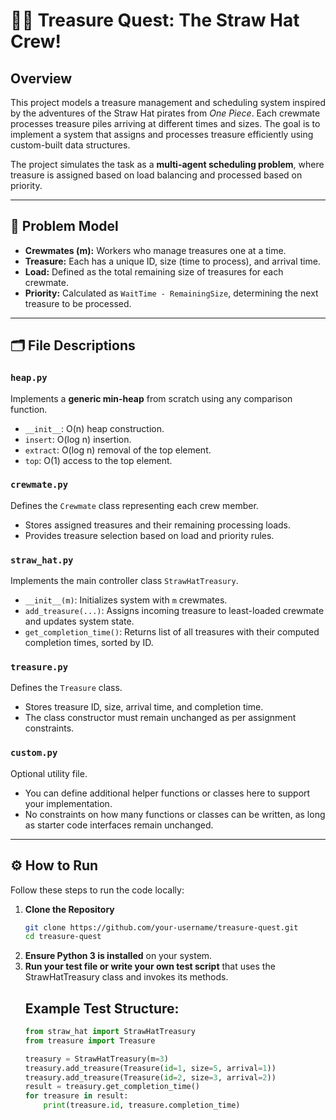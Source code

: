 # 🏴‍☠️ Treasure Quest: The Straw Hat Crew!

## Overview

This project models a treasure management and scheduling system inspired by the adventures of the Straw Hat pirates from *One Piece*. Each crewmate processes treasure piles arriving at different times and sizes. The goal is to implement a system that assigns and processes treasure efficiently using custom-built data structures.

The project simulates the task as a **multi-agent scheduling problem**, where treasure is assigned based on load balancing and processed based on priority.

---

## 🧠 Problem Model

- **Crewmates (m):** Workers who manage treasures one at a time.
- **Treasure:** Each has a unique ID, size (time to process), and arrival time.
- **Load:** Defined as the total remaining size of treasures for each crewmate.
- **Priority:** Calculated as `WaitTime - RemainingSize`, determining the next treasure to be processed.

---

## 🗂 File Descriptions

### `heap.py`
Implements a **generic min-heap** from scratch using any comparison function.
- `__init__`: O(n) heap construction.
- `insert`: O(log n) insertion.
- `extract`: O(log n) removal of the top element.
- `top`: O(1) access to the top element.

### `crewmate.py`
Defines the `Crewmate` class representing each crew member.
- Stores assigned treasures and their remaining processing loads.
- Provides treasure selection based on load and priority rules.

### `straw_hat.py`
Implements the main controller class `StrawHatTreasury`.
- `__init__(m)`: Initializes system with `m` crewmates.
- `add_treasure(...)`: Assigns incoming treasure to least-loaded crewmate and updates system state.
- `get_completion_time()`: Returns list of all treasures with their computed completion times, sorted by ID.

### `treasure.py`
Defines the `Treasure` class.
- Stores treasure ID, size, arrival time, and completion time.
- The class constructor must remain unchanged as per assignment constraints.

### `custom.py`
Optional utility file.
- You can define additional helper functions or classes here to support your implementation.
- No constraints on how many functions or classes can be written, as long as starter code interfaces remain unchanged.

---

## ⚙️ How to Run

Follow these steps to run the code locally:

1. **Clone the Repository**
   ```bash
   git clone https://github.com/your-username/treasure-quest.git
   cd treasure-quest
2. **Ensure Python 3 is installed** on your system.
3. **Run your test file or write your own test script** that uses the StrawHatTreasury class and invokes its methods.
   ## Example Test Structure:
   ```python
   from straw_hat import StrawHatTreasury
   from treasure import Treasure
   
   treasury = StrawHatTreasury(m=3)
   treasury.add_treasure(Treasure(id=1, size=5, arrival=1))
   treasury.add_treasure(Treasure(id=2, size=3, arrival=2))
   result = treasury.get_completion_time()
   for treasure in result:
       print(treasure.id, treasure.completion_time)
